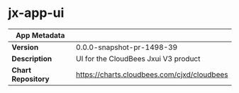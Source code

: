 # jx-app-ui

|App Metadata||
|---|---|
| **Version** | 0.0.0-snapshot-pr-1498-39 |
| **Description** | UI for the CloudBees Jxui V3 product |
| **Chart Repository** | https://charts.cloudbees.com/cjxd/cloudbees |
